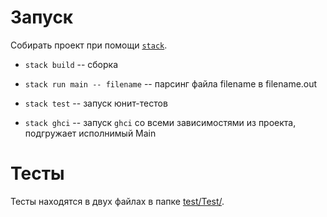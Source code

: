# Запуск

Собирать проект при помощи [`stack`](https://docs.haskellstack.org/en/stable/README/). 

* `stack build` -- сборка 

* `stack run main -- filename` -- парсинг файла filename в filename.out

* `stack test` -- запуск юнит-тестов

* `stack ghci` -- запуск `ghci` со всеми зависимостями из проекта, подгружает исполнимый Main 

# Тесты 

Тесты находятся в двух файлах в папке [test/Test/](test/Test).